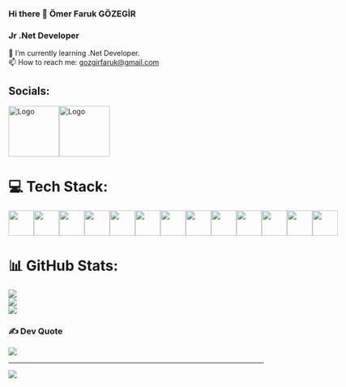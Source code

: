 ### Hi there 👋 Ömer Faruk GÖZEGİR

### Jr .Net Developer
🌱 I’m currently learning .Net Developer.
<br>
📫 How to reach me: gozgirfaruk@gmail.com

## Socials:
<div style="display: flex; gap: 10;">
  <a href="https://www.linkedin.com/in/gozgirfaruk/">
    <img src="https://cdn.pixabay.com/photo/2017/02/24/16/50/linkedin-2095609_1280.png" alt="Logo" width="100" height="100">
  </a> <span></span>
  <a href="https://www.instagram.com/gozgirfaruk/">
    <img src="https://cdn.pixabay.com/photo/2016/05/15/01/08/icon-1392950_1280.png" alt="Logo" width="100" height="100">
  </a>

</div>




# 💻 Tech Stack:
<div style="display: flex; gap: 10;">
  <a href="https://learn.microsoft.com/en-us/dotnet/csharp/" >
    <img src="https://cdn.worldvectorlogo.com/logos/c--4.svg" width="50" height="50">
  </a>

<a href="https://learn.microsoft.com/en-us/dotnet/">
   <img src="https://upload.wikimedia.org/wikipedia/commons/e/ee/.NET_Core_Logo.svg" width="50" height="50">
</a>
<a href="https://www.microsoft.com/tr-tr/sql-server/sql-server-2022">
  <img src="https://www.svgrepo.com/show/303229/microsoft-sql-server-logo.svg" width="50" height="50">
</a>
<a href="https://www.mysql.com/">
  <img src="https://www.svgrepo.com/show/303251/mysql-logo.svg" width="50" height="50">
</a>
<a href="https://www.postgresql.org/">
  <img src="https://www.svgrepo.com/show/439268/postgresql.svg" width="50" height="50">
</a>
<a href="https://www.mongodb.com/">
   <img src="https://www.svgrepo.com/show/373845/mongo.svg" width="50" height="50">
</a>
 <a href="https://html.com/">
   <img src="https://www.svgrepo.com/show/452228/html-5.svg" width="50" height="50">
 </a>
<a href="https://www.javascript.com/">
  <img src="https://www.svgrepo.com/show/452045/js.svg" width="50" height="50">
</a>
<a href="https://azure.microsoft.com/">
  <img src="https://www.svgrepo.com/show/448271/azure-devops.svg" width="50" height="50">
</a>
<a href="https://git-scm.com/">
  <img src="https://www.svgrepo.com/show/452210/git.svg" width="50" height="50">
</a>
<a href="https://github.com/SignalR/SignalR">
  <img src="https://camo.githubusercontent.com/7756f4d96fbae10fad3ffb32fe76b870f037f5d3c77050786ff2d70b7c25d26c/68747470733a2f2f646f63732e6d6963726f736f66742e636f6d2f73762d73652f617a7572652f6d656469612f696e6465782f617a7572652d7369676e616c722e737667" width="50" height="50">
</a>
<a href="https://www.postman.com/">
  <img src="https://www.svgrepo.com/show/354202/postman-icon.svg" width="50" height="50">
</a>
  <a href="https://www.dapperlabs.com/">
    <img src="https://api.nuget.org/v3-flatcontainer/dapper/2.1.35/icon" width="50" height="50">
  </a>
</div>



# 📊 GitHub Stats:
![](https://github-readme-stats.vercel.app/api?username=gozgirfaruk&theme=tokyonight&hide_border=true&include_all_commits=true&count_private=false)<br/>
![](https://github-readme-streak-stats.herokuapp.com/?user=gozgirfaruk&theme=tokyonight&hide_border=true)<br/>
![](https://github-readme-stats.vercel.app/api/top-langs/?username=gozgirfaruk&theme=tokyonight&hide_border=true&include_all_commits=true&count_private=false&layout=compact)

### ✍️ Dev Quote
![](https://quotes-github-readme.vercel.app/api?type=horizontal&theme=tokyonight)

---
[![](https://visitcount.itsvg.in/api?id=gozgirfaruk&icon=0&color=0)](https://visitcount.itsvg.in)

<!-- Proudly created with GPRM ( https://gprm.itsvg.in ) -->
